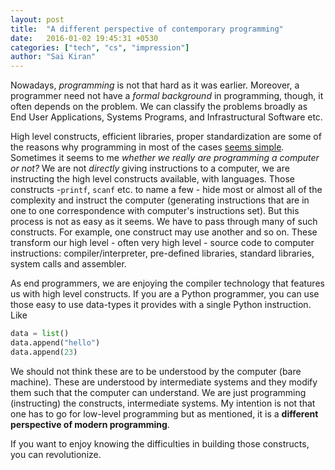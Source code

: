 ```yaml
---
layout: post
title:  "A different perspective of contemporary programming"
date:   2016-01-02 19:45:31 +0530
categories: ["tech", "cs", "impression"]
author: "Sai Kiran"
---
```


Nowadays, *programming* is not that hard as it was earlier. Moreover, a
programmer need not have a *formal background* in programming, though, it
often depends on the problem.
We can classify the problems broadly as End User Applications, Systems
Programs, and Infrastructural Software etc. 


High level constructs, efficient libraries, proper standardization are
some of the reasons why programming in most of the cases [seems simple][xrds-link].
Sometimes it seems to me *whether we really are programming a computer or
not?*  We are not *directly* giving instructions to a computer, we are
instructing the high level constructs available, with languages.  Those
constructs -`printf`, `scanf` etc. to name a few - hide most or almost all
of the complexity and instruct the computer (generating instructions
that are in one to one correspondence with computer's instructions set).
But this process is not as easy as it seems.  We have to pass through
many of such constructs. For example, one construct may use another and
so on. These transform our high level - often very high level - source
code to computer instructions: compiler/interpreter, pre-defined
libraries, standard libraries, system calls and assembler.  


As end programmers, we are enjoying the compiler technology that
features us with high level constructs. If you are a Python programmer,
you can use those easy to use data-types it provides with a single
Python instruction. 
Like

```python
data = list()    
data.append("hello")
data.append(23)
```
We should not think these are to be understood by the computer (bare
machine). These are understood by intermediate systems and they modify
them such that the computer can understand. We are just programming
(instructing) the constructs, intermediate systems. My intention is not
that one has to go for low-level programming but as mentioned, it is a
**different perspective of modern programming**. 


If you want to enjoy knowing the difficulties in building those
constructs, you can revolutionize.

[xrds-link]:  http://xrds.acm.org/blog/2014/07/programming-computer-science/

